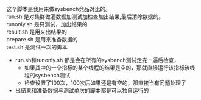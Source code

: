 这个脚本是我用来做sysbench竞品对比的。  
run.sh 是对集群做灌数据加测试加检查加出结果,最后清除数据的。  
runonly.sh 是只测试，加出结果的  
result.sh 是用来出结果的  
prepare.sh 是用来准备数据的  
test.sh 是测试一次的脚本  
* run.sh和runonly.sh 都是会在所有的sysbench测试走完一遍后检查，
  * 如果其中的一个指标的某个线程的结果是空的，那就直接运行该指标该线程的sysbench测试
  * 检查设置了100次，100次后如果还是有空的，那直接当有问题处理了
* 出结果和准备数据与测试单次的脚本都是可以独自运行的
